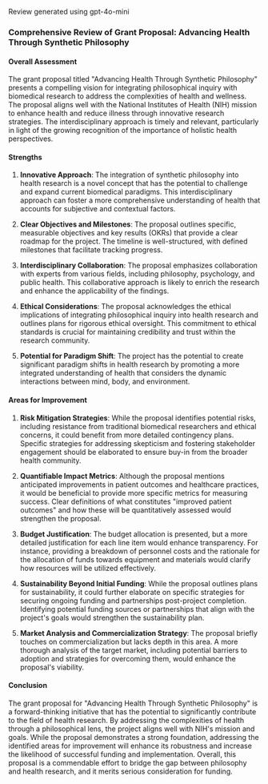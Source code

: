 Review generated using gpt-4o-mini

### Comprehensive Review of Grant Proposal: Advancing Health Through Synthetic Philosophy

#### Overall Assessment
The grant proposal titled "Advancing Health Through Synthetic Philosophy" presents a compelling vision for integrating philosophical inquiry with biomedical research to address the complexities of health and wellness. The proposal aligns well with the National Institutes of Health (NIH) mission to enhance health and reduce illness through innovative research strategies. The interdisciplinary approach is timely and relevant, particularly in light of the growing recognition of the importance of holistic health perspectives.

#### Strengths
1. **Innovative Approach**: The integration of synthetic philosophy into health research is a novel concept that has the potential to challenge and expand current biomedical paradigms. This interdisciplinary approach can foster a more comprehensive understanding of health that accounts for subjective and contextual factors.

2. **Clear Objectives and Milestones**: The proposal outlines specific, measurable objectives and key results (OKRs) that provide a clear roadmap for the project. The timeline is well-structured, with defined milestones that facilitate tracking progress.

3. **Interdisciplinary Collaboration**: The proposal emphasizes collaboration with experts from various fields, including philosophy, psychology, and public health. This collaborative approach is likely to enrich the research and enhance the applicability of the findings.

4. **Ethical Considerations**: The proposal acknowledges the ethical implications of integrating philosophical inquiry into health research and outlines plans for rigorous ethical oversight. This commitment to ethical standards is crucial for maintaining credibility and trust within the research community.

5. **Potential for Paradigm Shift**: The project has the potential to create significant paradigm shifts in health research by promoting a more integrated understanding of health that considers the dynamic interactions between mind, body, and environment.

#### Areas for Improvement
1. **Risk Mitigation Strategies**: While the proposal identifies potential risks, including resistance from traditional biomedical researchers and ethical concerns, it could benefit from more detailed contingency plans. Specific strategies for addressing skepticism and fostering stakeholder engagement should be elaborated to ensure buy-in from the broader health community.

2. **Quantifiable Impact Metrics**: Although the proposal mentions anticipated improvements in patient outcomes and healthcare practices, it would be beneficial to provide more specific metrics for measuring success. Clear definitions of what constitutes "improved patient outcomes" and how these will be quantitatively assessed would strengthen the proposal.

3. **Budget Justification**: The budget allocation is presented, but a more detailed justification for each line item would enhance transparency. For instance, providing a breakdown of personnel costs and the rationale for the allocation of funds towards equipment and materials would clarify how resources will be utilized effectively.

4. **Sustainability Beyond Initial Funding**: While the proposal outlines plans for sustainability, it could further elaborate on specific strategies for securing ongoing funding and partnerships post-project completion. Identifying potential funding sources or partnerships that align with the project's goals would strengthen the sustainability plan.

5. **Market Analysis and Commercialization Strategy**: The proposal briefly touches on commercialization but lacks depth in this area. A more thorough analysis of the target market, including potential barriers to adoption and strategies for overcoming them, would enhance the proposal's viability.

#### Conclusion
The grant proposal for "Advancing Health Through Synthetic Philosophy" is a forward-thinking initiative that has the potential to significantly contribute to the field of health research. By addressing the complexities of health through a philosophical lens, the project aligns well with NIH's mission and goals. While the proposal demonstrates a strong foundation, addressing the identified areas for improvement will enhance its robustness and increase the likelihood of successful funding and implementation. Overall, this proposal is a commendable effort to bridge the gap between philosophy and health research, and it merits serious consideration for funding.